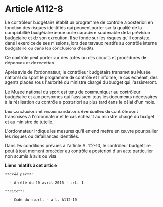 # Article A112-8

Le contrôleur budgétaire établit un programme de contrôle a posteriori en fonction des risques identifiés qui peuvent porter
sur la qualité de la comptabilité budgétaire tenue ou le caractère soutenable de la prévision budgétaire et de son exécution.
Il se fonde sur les risques qu'il constate, dans l'exercice de ses missions, lors des travaux relatifs au contrôle interne
budgétaire ou dans les conclusions d'audits. 

Ce contrôle peut porter sur des actes ou des circuits et procédures de dépenses et de recettes. 

Après avis de l'ordonnateur, le contrôleur budgétaire transmet au Musée national du sport le programme de contrôle et
l'informe, le cas échéant, des agents placés sous l'autorité du ministre chargé du budget qui l'assisteront. 

Le Musée national du sport est tenu de communiquer au contrôleur budgétaire et aux personnes qui l'assistent tous les
documents nécessaires à la réalisation du contrôle a posteriori au plus tard dans le délai d'un mois. 

Les conclusions et recommandations éventuelles du contrôle sont transmises à l'ordonnateur et le cas échéant au ministre
chargé du budget et au ministre de tutelle. 

L'ordonnateur indique les mesures qu'il entend mettre en œuvre pour pallier les risques ou défaillances identifiés. 

Dans les conditions prévues à l'article A. 112-10, le contrôleur budgétaire peut à tout moment procéder au contrôle a
posteriori d'un acte particulier non soumis à avis ou visa.

**Liens relatifs à cet article**

	**Créé par**:

	  - Arrêté du 20 avril 2015 - art. 1

	**Cite**:

	  - Code du sport. - art. A112-10
